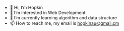 - 👋 Hi, I’m Hopkin 
- 👀 I’m interested in Web Development
- 🌱 I’m currently learning algorithm and data structure
- 📫 How to reach me, my email is hopkinau@gmail.cm

<!---
Hopkinau/Hopkinau is a ✨ special ✨ repository because its `README.md` (this file) appears on your GitHub profile.
You can click the Preview link to take a look at your changes.
--->

